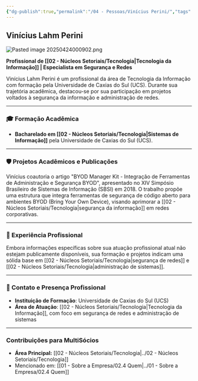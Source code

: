 ```yaml
---
{"dg-publish":true,"permalink":"/04 - Pessoas/Vinícius Perini/","tags":["person","profile","tecnologia","ti","seguranca","redes"],"noteIcon":""}
---
```



## Vinícius Lahm Perini

![Pasted image 20250424000902.png](/img/user/Pasted%20image%2020250424000902.png)

**Profissional de [[02 - Núcleos Setoriais/Tecnologia\|Tecnologia da Informação]] | Especialista em Segurança e Redes**

Vinícius Lahm Perini é um profissional da área de Tecnologia da Informação com formação pela Universidade de Caxias do Sul (UCS). Durante sua trajetória acadêmica, destacou-se por sua participação em projetos voltados à segurança da informação e administração de redes.

---

### 🎓 Formação Acadêmica

*   **Bacharelado em [[02 - Núcleos Setoriais/Tecnologia\|Sistemas de Informação]]** pela Universidade de Caxias do Sul (UCS).

---

### 🛡️ Projetos Acadêmicos e Publicações

Vinícius coautoria o artigo "BYOD Manager Kit - Integração de Ferramentas de Administração e Segurança BYOD", apresentado no XIV Simpósio Brasileiro de Sistemas de Informação (SBSI) em 2018. O trabalho propõe uma estrutura que integra ferramentas de segurança de código aberto para ambientes BYOD (Bring Your Own Device), visando aprimorar a [[02 - Núcleos Setoriais/Tecnologia\|segurança da informação]] em redes corporativas.

---

### 💼 Experiência Profissional

Embora informações específicas sobre sua atuação profissional atual não estejam publicamente disponíveis, sua formação e projetos indicam uma sólida base em [[02 - Núcleos Setoriais/Tecnologia\|segurança de redes]] e [[02 - Núcleos Setoriais/Tecnologia\|administração de sistemas]].

---

### 📍 Contato e Presença Profissional

*   **Instituição de Formação**: Universidade de Caxias do Sul (UCS)
*   **Área de Atuação**: [[02 - Núcleos Setoriais/Tecnologia\|Tecnologia da Informação]], com foco em segurança de redes e administração de sistemas

---

### Contribuições para MultiSócios
*   **Área Principal:** [[02 - Núcleos Setoriais/Tecnologia\|../02 - Núcleos Setoriais/Tecnologia]]
*   Mencionado em: [[01 - Sobre a Empresa/02.4 Quem\|../01 - Sobre a Empresa/02.4 Quem]]